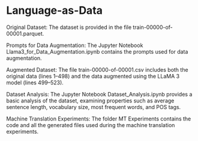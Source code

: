 # Language-as-Data

Original Dataset: The dataset is provided in the file train-00000-of-00001.parquet.

Prompts for Data Augmentation: The Jupyter Notebook Llama3_for_Data_Augmentation.ipynb contains the prompts used for data augmentation.

Augmented Dataset: The file train-00000-of-00001.csv includes both the original data (lines 1–498) and the data augmented using the LLaMA 3 model (lines 499–523).

Dataset Analysis: The Jupyter Notebook Dataset_Analysis.ipynb provides a basic analysis of the dataset, examining properties such as average sentence length, vocabulary size, most frequent words, and POS tags.

Machine Translation Experiments: The folder MT Experiments contains the code and all the generated files used during the machine translation experiments.
